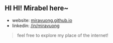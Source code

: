 ## HI HI! Mirabel here~
- website: [miravuong.github.io](https://miravuong.github.io/)
- linkedin: [/in/miravuong](https://www.linkedin.com/in/miravuong/)

> feel free to explore my place of the internet!
